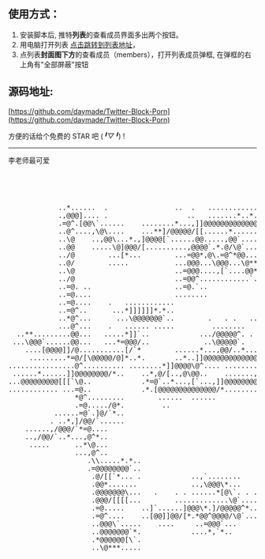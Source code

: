 ## 使用方式：
1. 安装脚本后, 推特**列表**的查看成员界面多出两个按钮。
2. 用电脑打开列表 [点击跳转到列表地址](https://twitter.com/i/lists/1677334530754248706)，
3. 点列表**封面图下方**的查看成员（members），打开列表成员弹框, 在弹框的右上角有"全部屏蔽"按钮

## 源码地址:

[https://github.com/daymade/Twitter-Block-Porn](https://github.com/daymade/Twitter-Block-Porn)

方便的话给个免费的 STAR 吧 (*╹▽╹*) !

---
李老师最可爱
<pre>
                                                                                                   
                                                                                                   
                                                                        ....*...                   
                                                                        .*,@@\..                   
            ..*......  .                ..  .   ......................*.,@@^@@..                   
            .,@@@].... .                   ..   .......*..*........ **,@@`..=@^.                   
            .=@^.[@@\`......    ........*...,]]@@@@@@@@@@@@@@@@@@]].,@@/... =@@.                   
            ..@^....,\@\....    ...**]/@@@@@/[[......*...........[\@@`....  .@@`..                 
            ..\@    ..,@@\...*.,]@@@@[`......@@.....,@@`....                .=@\....               
            ..@@    .....\@]@@@/[..........,@@@@`.*.@/\@`...                .*@@....               
            ../@        ...[*...        ...=@@*,@\.=@^*@@...                ..=@^...               
            ..@/        .....           ...@@@...\@@@...\@**                ...@@`..               
            ..\@                        ..=@@@....,[`....@@*..      ....*.**...=@\..               
            ../@                        ..=@@^............`..       ...,@@`.....@@`*               
            ..=@. ..                    ..=@.`..                    .,@@/...  ..=@\.               
            ..=@....                    ........                  ../@@`....   ..@@*               
            ..=@....    .   ............                       ..................=@^....    ....   
            ..=@^..      ...*]]]]]]*.*..                       ...................@@....    ..*.   
            ..*@^...      ...\@@@@@@@`..        .   . .   ..    .....,O@O`**......=@^....,]@@@@.   
            ...@^...    .   ...... .....         ........       . ..*@@@@@`......./@@@@/[`*.....   
  ..**.........@@...   .....*]]`..            .../@@@@@^. .         .....**.**]@@/`\@`..           
 ...\@@@`......@@...   ...*=@@@/..             ..\@@@@@`.               ...,@[.....=@^*.           
    ....[@@@@]]/@...........[/`*        ......*...,@@/..*....*..........    ...,...,@@..........   
     .........*=@/[\@@@@@/@]*..*.       ..*..]]@@@@@@@@@@@@@@@@@@\`...*.    ...*,[@@@@@@@@@@@@@.   
................@^.......... ........*]]@@@@\@^.... ........,@@@^,[@@@@\.*..      ..*@\.........   
 ......*......]]@@@@@@@@/*..    ..*,@/[..,@\@@..    .......,]/@@@@@@@@@@@...       ..@@*           
...@@@@@@@@@[[[`\@..            .*=@`..*...,[`...,]]@@@@@@@@[[[`..           . ......,@\.......    
............ ...=@..            .*.[@@@@@@@@@@@@@@/*.............            ...\@@\]]@@.......    
                *@^.........        ......  ......                            .......,\@@@@@@\].   
                .=@...../@*.         ..                                          .. ..=@^.......   
           ......=@`.]@/`*..                                                        ..=@^...       
          . ..*,]/@@/`......                                                        ..=@^...       
    ......,/@@@/`*=@....                                                        ......=@^. .       
    ..,/@@/`..*...,@^*..                                                        ...**]/@`..        
     .....      ..*\@...                                                        ...@@@@@^...       
                ...,@^..                                                        ..*,[@@@`...       
                   .\\.....*.*..                                ........,]]]*.........=@^.......   
                   .=@@@@@@@@`..                                ...**/@@/`...*...,/@@@@@\.....*.   
                    .@/[[`*... .            ..,`........        .*/@@`....      .,[[\@@@@@@@/@@*   
                    .@@*.......             ..,\@@@\*...        .,@^....   .    ................   
                    .@@@@@@@\...   .    . . ......*[@\`. . ... ..@@.    ....  ..            ..     
                    .@@@/[[[[...        .............\@`....  ..=@^*.........               .  .   
                    .=@.....    ..]`......]@@@\*.]/@@@@@^*.....=@^,]`.*,@@]`..**    ..........=`   
                    .=@^....    ..[@@]]@@/[*.*@@^@@@@/\@`......@@@@@^@@@@.[@@@@.    ...*]@@@`@@.   
                    ..@@@\`.....    ....     ..=@@@`...     ...\@`.@@@@@/...    .....*./@\.,\@@.   
                    ..@@@@@@@`*.            ....*,`*..      ........[`......    ...*@@@@@@......   
                    .*@@@@@@[\`.                                                ...,@@@@@@`.       
                    ..\@***.....                                                .. ...../@^.       
                                                                                                   
                                                                                                   </pre>
